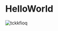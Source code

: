 # HelloWorld
![tckkfioq](https://github.com/BraverClient/HelloWorld/assets/93947784/29cae794-45cf-47f3-b7a2-b3e5d121659c)
